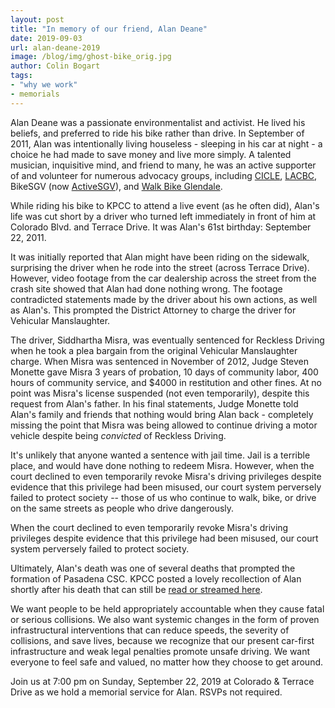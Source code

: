 ```yaml
---
layout: post
title: "In memory of our friend, Alan Deane"
date: 2019-09-03
url: alan-deane-2019
image: /blog/img/ghost-bike_orig.jpg
author: Colin Bogart
tags:
- "why we work"
- memorials
---
```


Alan Deane was a passionate environmentalist and activist. He lived his beliefs, and preferred to ride his bike rather than drive. In September of 2011, Alan was intentionally living houseless - sleeping in his car at night - a choice he had made to save money and live more simply. A talented musician, inquisitive mind, and friend to many, he was an active supporter of and volunteer for numerous advocacy groups, including [CICLE](https://cicle.org/), [LACBC](https://www.la-bike.org), BikeSGV (now [ActiveSGV](http://www.activesgv.org/)), and [Walk Bike Glendale](https://www.facebook.com/WalkBikeGlendale). 

While riding his bike to KPCC to attend a live event (as he often did), Alan's life was cut short by a driver who turned left immediately in front of him at Colorado Blvd. and Terrace Drive. It was Alan's 61st birthday: September 22, 2011. 

It was initially reported that Alan might have been riding on the sidewalk, surprising the driver when he rode into the street (across Terrace Drive). However, video footage from the car dealership across the street from the crash site showed that Alan had done nothing wrong. The footage contradicted statements made by the driver about his own actions, as well as Alan's. This prompted the District Attorney to charge the driver for Vehicular Manslaughter. 

The driver, Siddhartha Misra, was eventually sentenced for Reckless Driving when he took a plea bargain from the original Vehicular Manslaughter charge. When Misra was sentenced in November of 2012, Judge Steven Monette gave Misra 3 years of probation, 10 days of community labor, 400 hours of community service, and $4000 in restitution and other fines. At no point was Misra's license suspended (not even temporarily), despite this request from Alan's father. In his final statements, Judge Monette told Alan's family and friends that nothing would bring Alan back - completely missing the point that Misra was being allowed to continue driving a motor vehicle despite being *convicted* of Reckless Driving. 

It's unlikely that anyone wanted a sentence with jail time. Jail is a terrible place, and would have done nothing to redeem Misra. However, when the court declined to even temporarily revoke Misra's driving privileges despite evidence that this privilege had been misused, our court system perversely failed to protect society -- those of us who continue to walk, bike, or drive on the same streets as people who drive dangerously. 

<div class="pulledquote">When the court declined to even temporarily revoke Misra's driving privileges despite evidence that this privilege had been misused, our court system perversely failed to protect society.</div>

Ultimately, Alan's death was one of several deaths that prompted the formation of Pasadena CSC. KPCC posted a lovely recollection of Alan shortly after his death that can still be [read or streamed here](https://www.scpr.org/programs/offramp/2011/10/01/20867/remembering-alan-deane-member-of-kpccs-extended-fa/). 

We want people to be held appropriately accountable when they cause fatal or serious collisions. We also want systemic changes in the form of proven infrastructural interventions that can reduce speeds, the severity of collisions, and save lives, because we recognize that our present car-first infrastructure and weak legal penalties promote unsafe driving. We want everyone to feel safe and valued, no matter how they choose to get around.

<p class="actionitem">Join us at 7:00 pm on Sunday, September 22, 2019 at Colorado & Terrace Drive as we hold a memorial service for Alan. RSVPs not required.</p>  
